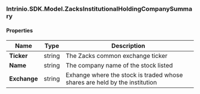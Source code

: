 [//]: # (CLASS:Intrinio.SDK.Model.ZacksInstitutionalHoldingCompanySummary)

[//]: # (KIND:object)

### Intrinio.SDK.Model.ZacksInstitutionalHoldingCompanySummary
#### Properties

[//]: # (START_DEFINITION)

Name | Type | Description
------------ | ------------- | -------------
**Ticker** | string | The Zacks common exchange ticker &nbsp;
**Name** | string | The company name of the stock listed &nbsp;
**Exchange** | string | Exhange where the stock is traded whose shares are held by the institution &nbsp;

[//]: # (END_DEFINITION)


